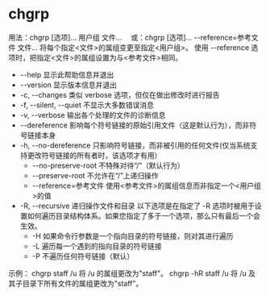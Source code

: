 # chgrp

用法：chgrp [选项]... 用户组 文件...
　或：chgrp [选项]... --reference=参考文件 文件...
将每个指定<文件>的属组变更至指定<用户组>。
使用 --reference 选项时，把指定<文件>的属组设置为与<参考文件>相同。

- --help 显示此帮助信息并退出
- --version 显示版本信息并退出
- -c, --changes 类似 verbose 选项，但仅在做出修改时进行报告
- -f, --silent, --quiet 不显示大多数错误消息
- -v, --verbose 输出各个处理的文件的诊断信息
- --dereference 影响每个符号链接的原始引用文件（这是默认行为），而非符号链接本身
- -h, --no-dereference 只影响符号链接，而非被引用的任何文件(仅当系统支持更改符号链接的所有者时，该选项才有用）
  - --no-preserve-root  不特殊对待“/”（默认行为）
  - --preserve-root    不允许在“/”上递归操作
  - --reference=参考文件  使用<参考文件>的属组信息而非指定一个<用户组>的值
- -R, --recursive 递归操作文件和目录 以下选项是在指定了 -R 选项时被用于设置如何遍历目录结构体系。如果您指定了多于一个选项，那么只有最后一个会生效。
  - -H 如果命令行参数是一个指向目录的符号链接，则对其进行遍历
  - -L 遍历每一个遇到的指向目录的符号链接
  - -P 不遍历任何符号链接（默认）

示例：
chgrp staff /u 将 /u 的属组更改为"staff"。
chgrp -hR staff /u 将 /u 及其子目录下所有文件的属组更改为"staff"。
